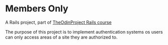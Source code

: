 # Members Only

A Rails project, part of [TheOdinProject Rails course](https://www.theodinproject.com/lessons/ruby-on-rails-members-only)

The purpose of this project is to implement authentication systems os users
can only access areas of a site they are authorized to.

